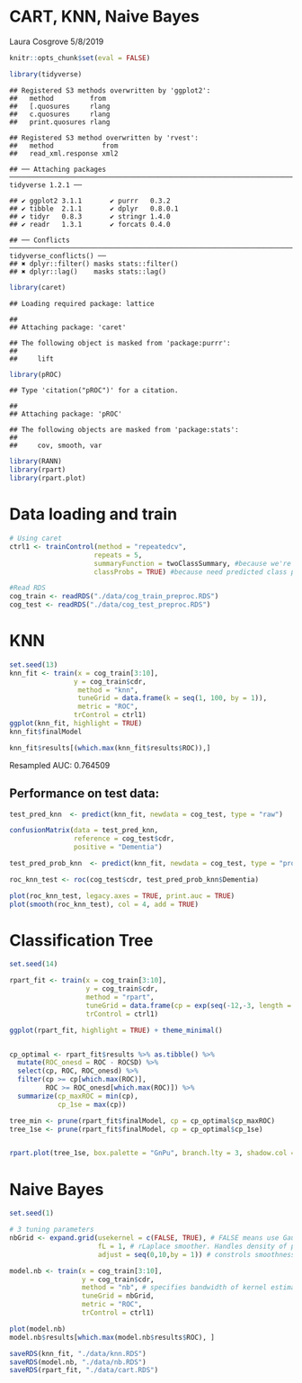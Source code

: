 CART, KNN, Naive Bayes
================
Laura Cosgrove
5/8/2019

``` r
knitr::opts_chunk$set(eval = FALSE)

library(tidyverse)
```

    ## Registered S3 methods overwritten by 'ggplot2':
    ##   method         from 
    ##   [.quosures     rlang
    ##   c.quosures     rlang
    ##   print.quosures rlang

    ## Registered S3 method overwritten by 'rvest':
    ##   method            from
    ##   read_xml.response xml2

    ## ── Attaching packages ─────────────────────────────────────────────────────────────────────────────────── tidyverse 1.2.1 ──

    ## ✔ ggplot2 3.1.1       ✔ purrr   0.3.2  
    ## ✔ tibble  2.1.1       ✔ dplyr   0.8.0.1
    ## ✔ tidyr   0.8.3       ✔ stringr 1.4.0  
    ## ✔ readr   1.3.1       ✔ forcats 0.4.0

    ## ── Conflicts ────────────────────────────────────────────────────────────────────────────────────── tidyverse_conflicts() ──
    ## ✖ dplyr::filter() masks stats::filter()
    ## ✖ dplyr::lag()    masks stats::lag()

``` r
library(caret)
```

    ## Loading required package: lattice

    ## 
    ## Attaching package: 'caret'

    ## The following object is masked from 'package:purrr':
    ## 
    ##     lift

``` r
library(pROC)
```

    ## Type 'citation("pROC")' for a citation.

    ## 
    ## Attaching package: 'pROC'

    ## The following objects are masked from 'package:stats':
    ## 
    ##     cov, smooth, var

``` r
library(RANN)
library(rpart)
library(rpart.plot)
```

# Data loading and train

``` r
# Using caret
ctrl1 <- trainControl(method = "repeatedcv",
                     repeats = 5,
                     summaryFunction = twoClassSummary, #because we're in the two-class setting
                     classProbs = TRUE) #because need predicted class probabilities to get ROC curve

#Read RDS 
cog_train <- readRDS("./data/cog_train_preproc.RDS")
cog_test <- readRDS("./data/cog_test_preproc.RDS")
```

# KNN

``` r
set.seed(13)
knn_fit <- train(x = cog_train[3:10],
                y = cog_train$cdr,
                 method = "knn",
                 tuneGrid = data.frame(k = seq(1, 100, by = 1)),
                 metric = "ROC",
                trControl = ctrl1)
ggplot(knn_fit, highlight = TRUE)
knn_fit$finalModel

knn_fit$results[(which.max(knn_fit$results$ROC)),]
```

Resampled AUC: 0.764509

## Performance on test data:

``` r
test_pred_knn  <- predict(knn_fit, newdata = cog_test, type = "raw")

confusionMatrix(data = test_pred_knn, 
                reference = cog_test$cdr,
                positive = "Dementia")

test_pred_prob_knn  <- predict(knn_fit, newdata = cog_test, type = "prob")

roc_knn_test <- roc(cog_test$cdr, test_pred_prob_knn$Dementia)

plot(roc_knn_test, legacy.axes = TRUE, print.auc = TRUE) 
plot(smooth(roc_knn_test), col = 4, add = TRUE) 
```

# Classification Tree

``` r
set.seed(14)

rpart_fit <- train(x = cog_train[3:10],
                   y = cog_train$cdr, 
                   method = "rpart",
                   tuneGrid = data.frame(cp = exp(seq(-12,-3, length = 100))),
                   trControl = ctrl1)

ggplot(rpart_fit, highlight = TRUE) + theme_minimal()


cp_optimal <- rpart_fit$results %>% as.tibble() %>% 
  mutate(ROC_onesd = ROC - ROCSD) %>% 
  select(cp, ROC, ROC_onesd) %>% 
  filter(cp >= cp[which.max(ROC)],
         ROC >= ROC_onesd[which.max(ROC)]) %>% 
  summarize(cp_maxROC = min(cp),
            cp_1se = max(cp))

tree_min <- prune(rpart_fit$finalModel, cp = cp_optimal$cp_maxROC)
tree_1se <- prune(rpart_fit$finalModel, cp = cp_optimal$cp_1se)


rpart.plot(tree_1se, box.palette = "GnPu", branch.lty = 3, shadow.col = "gray", nn = TRUE)
```

# Naive Bayes

``` r
set.seed(1)

# 3 tuning parameters
nbGrid <- expand.grid(usekernel = c(FALSE, TRUE), # FALSE means use Gaussian; TRUE means non-parametric kernel estimate
                      fL = 1, # rLaplace smoother. Handles density of points that fall lutside of the obseved density structure. Does not need to be large. Default is 0. Can use 0:1
                      adjust = seq(0,10,by = 1)) # constrols smoothness of density estimate; large means less smooth (more flexible)

model.nb <- train(x = cog_train[3:10],
                  y = cog_train$cdr,
                  method = "nb", # specifies bandwidth of kernel estimate
                  tuneGrid = nbGrid,
                  metric = "ROC",
                  trControl = ctrl1)

plot(model.nb)
model.nb$results[which.max(model.nb$results$ROC), ]
```

``` r
saveRDS(knn_fit, "./data/knn.RDS")
saveRDS(model.nb, "./data/nb.RDS")
saveRDS(rpart_fit, "./data/cart.RDS")
```
